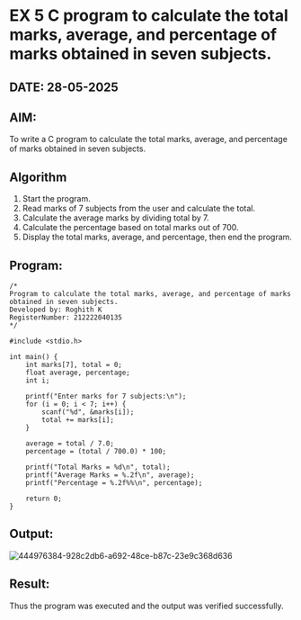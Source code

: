 # EX 5 C program to calculate the total marks, average, and percentage of marks obtained in seven subjects.
## DATE: 28-05-2025
## AIM:
To write a C program to calculate the total marks, average, and percentage of marks obtained in seven subjects.

## Algorithm
1.  Start the program.
2. Read marks of 7 subjects from the user and calculate the total.
3. Calculate the average marks by dividing total by 7.
4. Calculate the percentage based on total marks out of 700.
5. Display the total marks, average, and percentage, then end the program.   

## Program:
```
/*
Program to calculate the total marks, average, and percentage of marks obtained in seven subjects.
Developed by: Roghith K
RegisterNumber: 212222040135
*/

#include <stdio.h>

int main() {
    int marks[7], total = 0;
    float average, percentage;
    int i;

    printf("Enter marks for 7 subjects:\n");
    for (i = 0; i < 7; i++) {
        scanf("%d", &marks[i]);
        total += marks[i];
    }

    average = total / 7.0;
    percentage = (total / 700.0) * 100;

    printf("Total Marks = %d\n", total);
    printf("Average Marks = %.2f\n", average);
    printf("Percentage = %.2f%%\n", percentage);

    return 0;
} 
```

## Output:
![444976384-928c2db6-a692-48ce-b87c-23e9c368d636](https://github.com/user-attachments/assets/17c501ad-5d1f-4b86-80ce-5a8a1e254b72)


## Result:
Thus the program was executed and the output was verified successfully.
